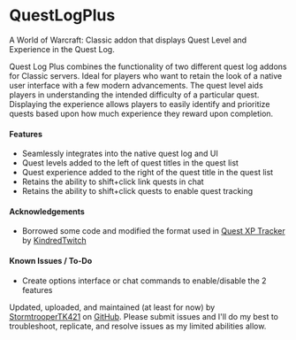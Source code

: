 # QuestLogPlus
A World of Warcraft: Classic addon that displays Quest Level and Experience in the Quest Log.

Quest Log Plus combines the functionality of two different quest log addons for Classic servers. Ideal for players who want to retain the look of a native user interface with a few modern advancements. The quest level aids players in understanding the intended difficulty of a particular quest. Displaying the experience allows players to easily identify and prioritize quests based upon how much experience they reward upon completion.

<h4>Features</h4>

- Seamlessly integrates into the native quest log and UI
- Quest levels added to the left of quest titles in the quest list
- Quest experience added to the right of the quest title in the quest list
- Retains the ability to shift+click link quests in chat
- Retains the ability to shift+click quests to enable quest tracking

<h4>Acknowledgements</h4>

- Borrowed some code and modified the format used in [Quest XP Tracker](https://www.curseforge.com/wow/addons/quest-xp-tracker) by [KindredTwitch](https://www.curseforge.com/members/kindredtwitch)

<h4>Known Issues / To-Do</h4>

- Create options interface or chat commands to enable/disable the 2 features

Updated, uploaded, and maintained (at least for now) by [StormtrooperTK421](https://discordapp.com/users/237746068844969994) on [GitHub](https://github.com/DustinChecketts/QuestLogPlus). Please submit issues and I'll do my best to troubleshoot, replicate, and resolve issues as my limited abilities allow.
